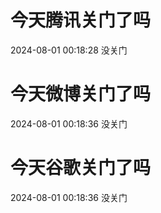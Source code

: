 # 今天腾讯关门了吗

2024-08-01 00:18:28 没关门

# 今天微博关门了吗

2024-08-01 00:18:36 没关门

# 今天谷歌关门了吗

2024-08-01 00:18:36 没关门


